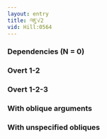 ```yaml
---
layout: entry
title: འཇུ་√2
vid: Hill:0564
---
```

### Dependencies (N = 0)


### Overt 1-2


### Overt 1-2-3


### With oblique arguments


### With unspecified obliques
